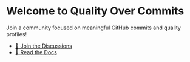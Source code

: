 # Welcome to Quality Over Commits

Join a community focused on meaningful GitHub commits and quality profiles!

- [💬 Join the Discussions](https://github.com/TheSolutionDeskAndCompany/quality-over-commits/discussions)
- [📄 Read the Docs](https://github.com/TheSolutionDeskAndCompany/quality-over-commits/blob/main/README.md)
